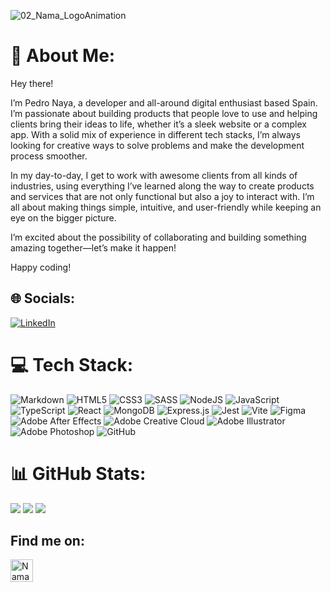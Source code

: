 ![02_Nama_LogoAnimation](https://github.com/NamaWorks/NamaWorks/assets/136508151/ed690a3a-971f-4c1c-bf22-186252870ca9)

# 💫 About Me:
Hey there!

I’m Pedro Naya, a developer and all-around digital enthusiast based Spain. I’m passionate about building products that people love to use and helping clients bring their ideas to life, whether it’s a sleek website or a complex app. With a solid mix of experience in different tech stacks, I’m always looking for creative ways to solve problems and make the development process smoother.

In my day-to-day, I get to work with awesome clients from all kinds of industries, using everything I’ve learned along the way to create products and services that are not only functional but also a joy to interact with. I’m all about making things simple, intuitive, and user-friendly while keeping an eye on the bigger picture.

I’m excited about the possibility of collaborating and building something amazing together—let’s make it happen!

Happy coding!

## 🌐 Socials:
[![LinkedIn](https://img.shields.io/badge/LinkedIn-%230077B5.svg?logo=linkedin&logoColor=white)](https://linkedin.com/in/pedro-naya) 

# 💻 Tech Stack:
![Markdown](https://img.shields.io/badge/markdown-%23000000.svg?style=for-the-badge&logo=markdown&logoColor=white)
![HTML5](https://img.shields.io/badge/html5-%23E34F26.svg?style=for-the-badge&logo=html5&logoColor=white)
![CSS3](https://img.shields.io/badge/css3-%231572B6.svg?style=for-the-badge&logo=css3&logoColor=white)
![SASS](https://img.shields.io/badge/SASS-hotpink.svg?style=for-the-badge&logo=SASS&logoColor=white)
![NodeJS](https://img.shields.io/badge/node.js-6DA55F?style=for-the-badge&logo=node.js&logoColor=white)
![JavaScript](https://img.shields.io/badge/javascript-%23323330.svg?style=for-the-badge&logo=javascript&logoColor=%23F7DF1E)
![TypeScript](https://img.shields.io/badge/typescript-%23007ACC.svg?style=for-the-badge&logo=typescript&logoColor=white)
![React](https://img.shields.io/badge/react-%2320232a.svg?style=for-the-badge&logo=react&logoColor=%2361DAFB)
![MongoDB](https://img.shields.io/badge/MongoDB-%234ea94b.svg?style=for-the-badge&logo=mongodb&logoColor=white)
![Express.js](https://img.shields.io/badge/express.js-%23404d59.svg?style=for-the-badge&logo=express&logoColor=%2361DAFB)
![Jest](https://img.shields.io/badge/-jest-%23C21325?style=for-the-badge&logo=jest&logoColor=white)
![Vite](https://img.shields.io/badge/vite-%23646CFF.svg?style=for-the-badge&logo=vite&logoColor=white)
![Figma](https://img.shields.io/badge/figma-%23F24E1E.svg?style=for-the-badge&logo=figma&logoColor=white)
![Adobe After Effects](https://img.shields.io/badge/Adobe%20After%20Effects-9999FF.svg?style=for-the-badge&logo=Adobe%20After%20Effects&logoColor=white) 
![Adobe Creative Cloud](https://img.shields.io/badge/Adobe%20Creative%20Cloud-DA1F26.svg?style=for-the-badge&logo=Adobe%20Creative%20Cloud&logoColor=white) 
![Adobe Illustrator](https://img.shields.io/badge/adobe%20illustrator-%23FF9A00.svg?style=for-the-badge&logo=adobe%20illustrator&logoColor=white) 
![Adobe Photoshop](https://img.shields.io/badge/adobe%20photoshop-%2331A8FF.svg?style=for-the-badge&logo=adobe%20photoshop&logoColor=white) 
![GitHub](https://img.shields.io/badge/github-%23121011.svg?style=for-the-badge&logo=github&logoColor=white)
<!-- ![TailwindCSS](https://img.shields.io/badge/tailwindcss-%2338B2AC.svg?style=for-the-badge&logo=tailwind-css&logoColor=white) -->
# 📊 GitHub Stats:
![](https://github-readme-stats.vercel.app/api?username=NamaWorks&theme=dark&hide_border=true&include_all_commits=true&count_private=true)
![](https://github-readme-streak-stats.herokuapp.com/?user=NamaWorks&theme=dark&hide_border=true)
![](https://github-readme-stats.vercel.app/api/top-langs/?username=NamaWorks&theme=dark&hide_border=true&include_all_commits=true&count_private=true&layout=compact)



## Find me on:

<div>
<!-- 	<a href="https://www.nama.works/">Personal Website</a> -->
	<a href="https://nama.works/"><img width="36" src="https://res.cloudinary.com/dgrhbsilh/image/upload/v1702472970/Nama/Neon_Aqua_Logo_b0ktoz.svg" alt="NamaWorks"></a>
<!-- 	<a href="https://www.linkedin.com/in/pedro-naya">LinkedIn</a> -->
<!-- 	<a href="[https://nama.works/](https://www.linkedin.com/in/pedro-naya-907820148/)"><img width="36" src="https://res.cloudinary.com/dgrhbsilh/image/upload/v1716959471/Nama/linkedin_kw3ses.png" alt="LinkedIn"></a> -->
</div>
